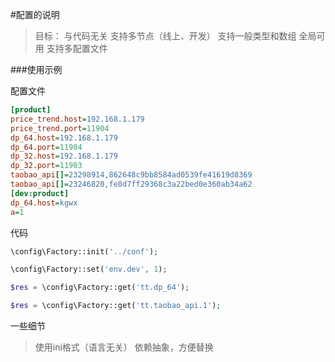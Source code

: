 #配置的说明

>目标：
>与代码无关
>支持多节点（线上、开发）
>支持一般类型和数组
>全局可用
>支持多配置文件

###使用示例

配置文件

```ini
[product]
price_trend.host=192.168.1.179
price_trend.port=11904
dp_64.host=192.168.1.179
dp_64.port=11904
dp_32.host=192.168.1.179
dp_32.port=11903
taobao_api[]=23298914,862648c9bb8584ad0539fe41619d8369
taobao_api[]=23246820,fe8d7ff29368c3a22bed0e360ab34a62
[dev:product]
dp_64.host=kgwx
a=1
```
代码
```php
\config\Factory::init('../conf');

\config\Factory::set('env.dev', 1);

$res = \config\Factory::get('tt.dp_64');

$res = \config\Factory::get('tt.taobao_api.1');
```

一些细节
>使用ini格式（语言无关）
>依赖抽象，方便替换